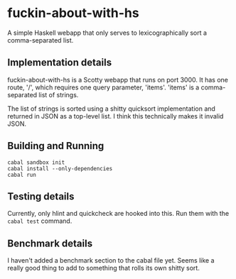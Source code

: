 fuckin-about-with-hs
====================

A simple Haskell webapp that only serves to lexicographically sort a comma-separated list.

Implementation details
----------------------

fuckin-about-with-hs is a Scotty webapp that runs on port 3000. It has one route, '/', which requires
one query parameter, 'items'. 'items' is a comma-separated list of strings.

The list of strings is sorted using a shitty quicksort implementation and returned in JSON as a top-level
list. I think this technically makes it invalid JSON.

Building and Running
--------------------

    cabal sandbox init
    cabal install --only-dependencies
    cabal run

Testing details
---------------

Currently, only hlint and quickcheck are hooked into this. Run them with the `cabal test` command.

Benchmark details
-----------------

I haven't added a benchmark section to the cabal file yet. Seems like a really good thing to
add to something that rolls its own shitty sort.
